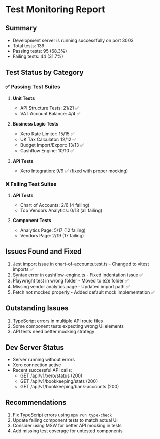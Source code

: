 # Test Monitoring Report

## Summary
- Development server is running successfully on port 3003
- Total tests: 139
- Passing tests: 95 (68.3%)
- Failing tests: 44 (31.7%)

## Test Status by Category

### ✅ Passing Test Suites
1. **Unit Tests**
   - API Structure Tests: 21/21 ✅
   - VAT Account Balance: 4/4 ✅

2. **Business Logic Tests**
   - Xero Rate Limiter: 15/15 ✅
   - UK Tax Calculator: 12/12 ✅
   - Budget Import/Export: 13/13 ✅
   - Cashflow Engine: 10/10 ✅

3. **API Tests**
   - Xero Integration: 9/9 ✅ (fixed with proper mocking)

### ❌ Failing Test Suites
1. **API Tests**
   - Chart of Accounts: 2/6 (4 failing)
   - Top Vendors Analytics: 0/13 (all failing)

2. **Component Tests**
   - Analytics Page: 5/17 (12 failing)
   - Vendors Page: 2/19 (17 failing)

## Issues Found and Fixed
1. Jest import issue in chart-of-accounts.test.ts - Changed to vitest imports ✅
2. Syntax error in cashflow-engine.ts - Fixed indentation issue ✅
3. Playwright test in wrong folder - Moved to e2e folder ✅
4. Missing vendor analytics page - Updated import path ✅
5. Fetch not mocked properly - Added default mock implementation ✅

## Outstanding Issues
1. TypeScript errors in multiple API route files
2. Some component tests expecting wrong UI elements
3. API tests need better mocking strategy

## Dev Server Status
- Server running without errors
- Xero connection active
- Recent successful API calls:
  - GET /api/v1/xero/status (200)
  - GET /api/v1/bookkeeping/stats (200)
  - GET /api/v1/bookkeeping/bank-accounts (200)

## Recommendations
1. Fix TypeScript errors using `npm run type-check`
2. Update failing component tests to match actual UI
3. Consider using MSW for better API mocking in tests
4. Add missing test coverage for untested components